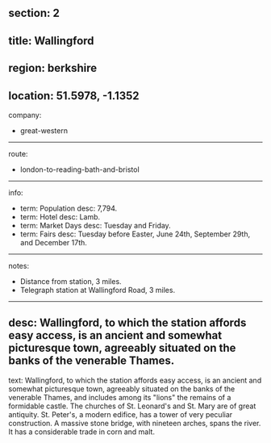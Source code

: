section: 2
----
title: Wallingford
----
region: berkshire
----
location: 51.5978, -1.1352
----
company:
- great-western
----
route:
- london-to-reading-bath-and-bristol
----
info:
- term: Population
  desc: 7,794.
- term: Hotel
  desc: Lamb.
- term: Market Days
  desc: Tuesday and Friday.
- term: Fairs
  desc: Tuesday before Easter, June 24th, September 29th, and December 17th.
----
notes:
- Distance from station, 3 miles.
- Telegraph station at Wallingford Road, 3 miles.
----
desc: Wallingford, to which the station affords easy access, is an ancient and somewhat picturesque town, agreeably situated on the banks of the venerable Thames.
----
text: Wallingford, to which the station affords easy access, is an ancient and somewhat picturesque town, agreeably situated on the banks of the venerable Thames, and includes among its "lions" the remains of a formidable castle. The churches of St. Leonard's and St. Mary are of great antiquity. St. Peter's, a modern edifice, has a tower of very peculiar construction. A massive stone bridge, with nineteen arches, spans the river. It has a considerable trade in corn and malt.
